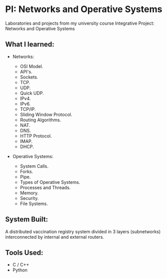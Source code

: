 # PI: Networks and Operative Systems
Laboratories and projects from my university course Integrative Project: Networks and Operative Systems

## What I learned:
- Networks:
  - OSI Model.
  - API's.
  - Sockets.
  - TCP.
  - UDP.
  - Quick UDP.
  - IPv4.
  - IPv6.
  - TCP/IP.
  - Sliding Window Protocol.
  - Routing Algorithms.
  - NAT.
  - DNS.
  - HTTP Protocol.
  - IMAP.
  - DHCP.
 
- Operative Systems:
  - System Calls.
  - Forks.
  - Pipe.
  - Types of Operative Systems.
  - Processes and Threads.
  - Memory.
  - Security.
  - File Systems.

## System Built:
A distributed vaccination registry system divided in 3 layers (subnetworks) interconnected by internal and external routers.

## Tools Used:
- C / C++
- Python
